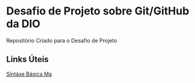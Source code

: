 # Desafio de Projeto sobre Git/GitHub da DIO
Repositório Criado para o Desafio de Projeto

## Links Úteis 
[Sintáxe Básica Ma](https://www.markdownguide.org/basic-syntax/)
